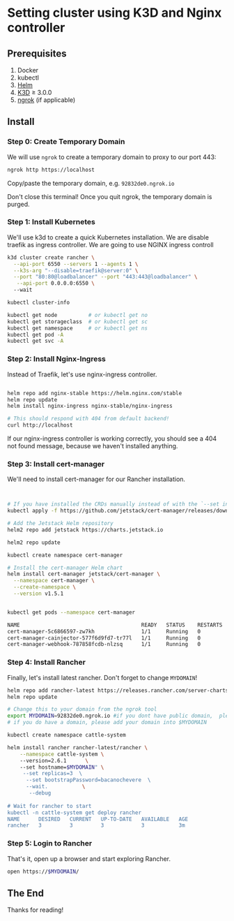 # Setting cluster using K3D and Nginx controller 

## Prerequisites

1. Docker
1. kubectl
1. [Helm](https://helm.sh/docs/helm/helm_install/) 
1. [K3D](http://k3d.io/) ≥ 3.0.0
1. [ngrok](https://ngrok.com/) (if applicable) 

## Install

### Step 0: Create Temporary Domain

We will use `ngrok` to create a temporary domain to proxy to our port 443:

```sh
ngrok http https://localhost
```

Copy/paste the temporary domain, e.g. `92832de0.ngrok.io`

Don't close this terminal! Once you quit ngrok, the temporary domain is purged.

### Step 1: Install Kubernetes

We'll use k3d to create a quick Kubernetes installation. We are disable traefik as ingress controller. We are going to use NGINX ingress controll

```sh
k3d cluster create rancher \
  --api-port 6550 --servers 1 --agents 1 \
  --k3s-arg "--disable=traefik@server:0" \
  --port "80:80@loadbalancer" --port "443:443@loadbalancer" \
   --api-port 0.0.0.0:6550 \ 
  --wait

kubectl cluster-info

kubectl get node          # or kubectl get no
kubectl get storageclass  # or kubectl get sc
kubectl get namespace     # or kubectl get ns
kubectl get pod -A
kubectl get svc -A
```

### Step 2: Install Nginx-Ingress

Instead of Traefik, let's use nginx-ingress controller.

```sh

helm repo add nginx-stable https://helm.nginx.com/stable
helm repo update
helm install nginx-ingress nginx-stable/nginx-ingress

# This should respond with 404 from default backend!
curl http://localhost
```

If our nginx-ingress controller is working correctly, you should see a 404 not found message, because we haven't installed anything.

### Step 3: Install cert-manager

We'll need to install cert-manager for our Rancher installation.

```sh


# If you have installed the CRDs manually instead of with the `--set installCRDs=true` option added to your Helm install command, you should upgrade your CRD resources before upgrading the Helm chart:
kubectl apply -f https://github.com/jetstack/cert-manager/releases/download/v1.5.1/cert-manager.crds.yaml

# Add the Jetstack Helm repository
helm2 repo add jetstack https://charts.jetstack.io

helm2 repo update

kubectl create namespace cert-manager

# Install the cert-manager Helm chart
helm install cert-manager jetstack/cert-manager \
  --namespace cert-manager \
  --create-namespace \
  --version v1.5.1


kubectl get pods --namespace cert-manager

NAME                                       READY   STATUS    RESTARTS   AGE
cert-manager-5c6866597-zw7kh               1/1     Running   0          2m
cert-manager-cainjector-577f6d9fd7-tr77l   1/1     Running   0          2m
cert-manager-webhook-787858fcdb-nlzsq      1/1     Running   0          2m


```
### Step 4: Install Rancher
Finally, let's install latest rancher. Don't forget to change `MYDOMAIN`!

```sh
helm repo add rancher-latest https://releases.rancher.com/server-charts/latest
helm repo update

# Change this to your domain from the ngrok tool
export MYDOMAIN=92832de0.ngrok.io #if you dont have public domain,  please use ngrox 
# if you do have a domain, please add your domain into $MYDOMAIN

kubectl create namespace cattle-system

helm install rancher rancher-latest/rancher \
	--namespace cattle-system \ 
    --version=2.6.1      \ 
    --set hostname=$MYDOMAIN" \
     --set replicas=3  \ 
      --set bootstrapPassword=bacanochevere  \ 
      --wait.           \
       --debug
       
# Wait for rancher to start
kubectl -n cattle-system get deploy rancher
NAME      DESIRED   CURRENT   UP-TO-DATE   AVAILABLE   AGE
rancher   3         3         3            3           3m
```

### Step 5: Login to Rancher

That's it, open up a browser and start exploring Rancher.

```sh
open https://$MYDOMAIN/
```

## The End

Thanks for reading!

